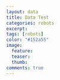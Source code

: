 ```yaml
---
layout: data
title: Data Test
categories: robots
excerpt:
tags: [robots]
color: "#152a55"
image:
  feature:
  teaser:
  thumb:
comments: true
---
```

